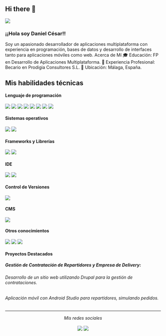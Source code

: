 ## Hi there 👋
<!--
**Daniel1998-cenec/Daniel1998-cenec** is a ✨ _special_ ✨ repository because its `README.md` (this file) appears on your GitHub profile.
Here are some ideas to get you started:
- 🔭 I’m currently working on ...
- 🌱 I’m currently learning ...
- 👯 I’m looking to collaborate on ...
- 🤔 I’m looking for help with ...
- 💬 Ask me about ...
- 📫 How to reach me: ...
- 😄 Pronouns: ...
- ⚡ Fun fact: ...
-->
![](https://komarev.com/ghpvc/?username=Birunthaban)
### ¡¡Hola soy Daniel César!!
Soy un apasionado desarrollador de aplicaciones multiplataforma con experiencia en programación, bases de datos y desarrollo de interfaces tanto para aplicaciones móviles como web.
Acerca de Mí
🎓 Educación: FP en Desarrollo de Aplicaciones Multiplataforma.
💼 Experiencia Profesional: Becario en Prodigia Consultores S.L.
📍 Ubicación: Málaga, España.
## Mis habilidades técnicas
<h4> Lenguaje de programación </h4>
<span> 
  <img src="https://img.shields.io/badge/Java-ED8B00?style=for-the-badge&logo=java&logoColor=white">
  <img src="https://img.shields.io/badge/Kotlin-0095D5?style=for-the-badge&logo=kotlin&logoColor=white">
  <img src="https://img.shields.io/badge/SQL-4479A1?style=for-the-badge&logo=sql&logoColor=white">
  <img src="https://img.shields.io/badge/MySQL-4479A1?style=for-the-badge&logo=mysql&logoColor=white">
  <img src="https://img.shields.io/badge/SQLite-003B57?style=for-the-badge&logo=sqlite&logoColor=white">
  <img src="https://img.shields.io/badge/XML-FF6600?style=for-the-badge&logo=xml&logoColor=white">
  <img src="https://img.shields.io/badge/HTML5-E34F26?style=for-the-badge&logo=html5&logoColor=white">
  <img src="https://img.shields.io/badge/CSS3-1572B6?style=for-the-badge&logo=css3&logoColor=white">
</span>
<h4> Sistemas operativos </h4>
<span>
  <img src="https://img.shields.io/badge/Windows-0078D6?style=for-the-badge&logo=windows&logoColor=white">
  <img src="https://img.shields.io/badge/Linux-FCC624?style=for-the-badge&logo=linux&logoColor=black">
</span>
<h4> Frameworks y Librerías </h4>
<span>
  <img src="https://img.shields.io/badge/JavaFX-5382A1?style=for-the-badge&logo=java&logoColor=white">
  <img src="https://img.shields.io/badge/Hibernate-59666C?style=for-the-badge&logo=hibernate&logoColor=white">
</span>
<h4> IDE </h4>
<span>
<img src="https://img.shields.io/badge/Android_Studio-3DDC84?style=for-the-badge&logo=android-studio&logoColor=white">
<img src="https://img.shields.io/badge/Visual_Studio_Code-0078D4?style=for-the-badge&logo=visual%20studio%20code&logoColor=white">
</span>
<h4> Control de Versiones </h4>
<span>
<img src="https://img.shields.io/badge/GitHub-181717?style=for-the-badge&logo=github&logoColor=white">
</span>
<h4> CMS </h4>
<span>
<img src="https://img.shields.io/badge/Drupal-0678BE?style=for-the-badge&logo=drupal&logoColor=white">
</span>
<h4> Otros conocimientos </h4>
<span>
  <img src="https://img.shields.io/badge/MVC-1572B6?style=for-the-badge&logo=mvc&logoColor=white">
  <img src="https://img.shields.io/badge/XQuery-4479A1?style=for-the-badge&logo=xquery&logoColor=white">
  <img src="https://img.shields.io/badge/XML-FF6600?style=for-the-badge&logo=xml&logoColor=white">
</span>
<h4> Proyectos Destacados </h4>
<h5> Gestión de Contratación de Repartidores y Empresa de Delivery: <h5>
<h6> Desarrollo de un sitio web utilizando Drupal para la gestión de contrataciones. <h6>
<h6> Aplicación móvil con Android Studio para repartidores, simulando pedidos. <h6>
<hr>
<p align="center">
   <i> Mis redes sociales </i>
   <br>
<br>	
<a target="_blank" href="https://www.linkedin.com/in/birunthaban-sarventhiran/"><img src="https://img.shields.io/badge/-LinkedIn-0077B5?style=for-the-badge&logo=Linkedin&logoColor=white"></img></a>
<a target="_blank" href="mailto:danielcesar1998@hotmail.com"><img src="https://img.shields.io/badge/Hotmail-0078D4?style=for-the-badge&logo=microsoft-outlook&logoColor=white"></img></a>
<br>
</p>
